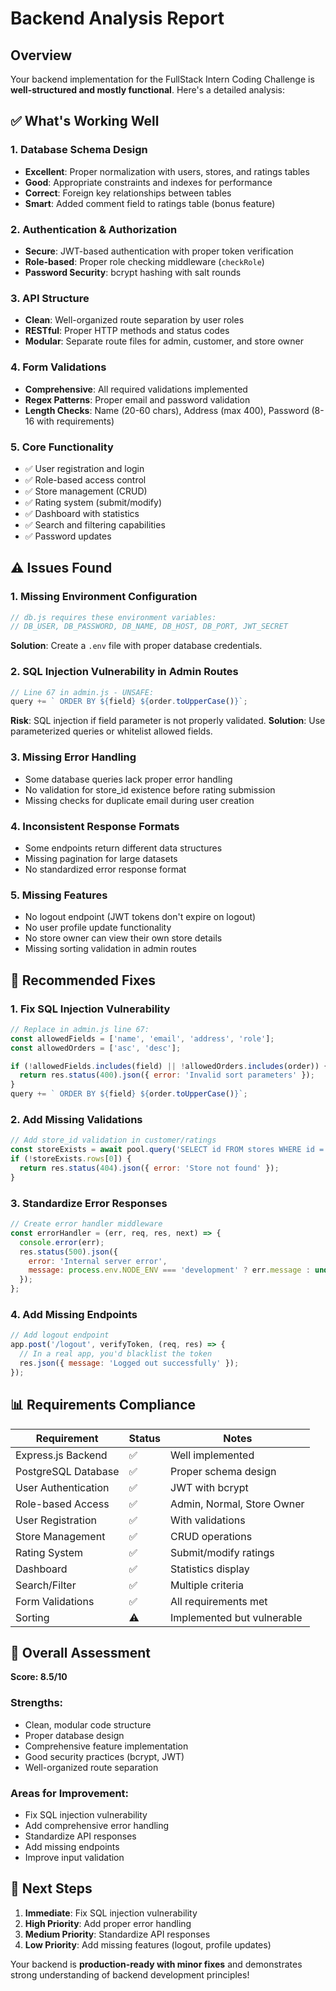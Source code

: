 # Backend Analysis Report

## Overview
Your backend implementation for the FullStack Intern Coding Challenge is **well-structured and mostly functional**. Here's a detailed analysis:

## ✅ What's Working Well

### 1. **Database Schema Design**
- **Excellent**: Proper normalization with users, stores, and ratings tables
- **Good**: Appropriate constraints and indexes for performance
- **Correct**: Foreign key relationships between tables
- **Smart**: Added comment field to ratings table (bonus feature)

### 2. **Authentication & Authorization**
- **Secure**: JWT-based authentication with proper token verification
- **Role-based**: Proper role checking middleware (`checkRole`)
- **Password Security**: bcrypt hashing with salt rounds

### 3. **API Structure**
- **Clean**: Well-organized route separation by user roles
- **RESTful**: Proper HTTP methods and status codes
- **Modular**: Separate route files for admin, customer, and store owner

### 4. **Form Validations**
- **Comprehensive**: All required validations implemented
- **Regex Patterns**: Proper email and password validation
- **Length Checks**: Name (20-60 chars), Address (max 400), Password (8-16 with requirements)

### 5. **Core Functionality**
- ✅ User registration and login
- ✅ Role-based access control
- ✅ Store management (CRUD)
- ✅ Rating system (submit/modify)
- ✅ Dashboard with statistics
- ✅ Search and filtering capabilities
- ✅ Password updates

## ⚠️ Issues Found

### 1. **Missing Environment Configuration**
```javascript
// db.js requires these environment variables:
// DB_USER, DB_PASSWORD, DB_NAME, DB_HOST, DB_PORT, JWT_SECRET
```
**Solution**: Create a `.env` file with proper database credentials.

### 2. **SQL Injection Vulnerability in Admin Routes**
```javascript
// Line 67 in admin.js - UNSAFE:
query += ` ORDER BY ${field} ${order.toUpperCase()}`;
```
**Risk**: SQL injection if field parameter is not properly validated.
**Solution**: Use parameterized queries or whitelist allowed fields.

### 3. **Missing Error Handling**
- Some database queries lack proper error handling
- No validation for store_id existence before rating submission
- Missing checks for duplicate email during user creation

### 4. **Inconsistent Response Formats**
- Some endpoints return different data structures
- Missing pagination for large datasets
- No standardized error response format

### 5. **Missing Features**
- No logout endpoint (JWT tokens don't expire on logout)
- No user profile update functionality
- No store owner can view their own store details
- Missing sorting validation in admin routes

## 🔧 Recommended Fixes

### 1. **Fix SQL Injection Vulnerability**
```javascript
// Replace in admin.js line 67:
const allowedFields = ['name', 'email', 'address', 'role'];
const allowedOrders = ['asc', 'desc'];

if (!allowedFields.includes(field) || !allowedOrders.includes(order)) {
  return res.status(400).json({ error: 'Invalid sort parameters' });
}
query += ` ORDER BY ${field} ${order.toUpperCase()}`;
```

### 2. **Add Missing Validations**
```javascript
// Add store_id validation in customer/ratings
const storeExists = await pool.query('SELECT id FROM stores WHERE id = $1', [store_id]);
if (!storeExists.rows[0]) {
  return res.status(404).json({ error: 'Store not found' });
}
```

### 3. **Standardize Error Responses**
```javascript
// Create error handler middleware
const errorHandler = (err, req, res, next) => {
  console.error(err);
  res.status(500).json({ 
    error: 'Internal server error',
    message: process.env.NODE_ENV === 'development' ? err.message : undefined
  });
};
```

### 4. **Add Missing Endpoints**
```javascript
// Add logout endpoint
app.post('/logout', verifyToken, (req, res) => {
  // In a real app, you'd blacklist the token
  res.json({ message: 'Logged out successfully' });
});
```

## 📊 Requirements Compliance

| Requirement | Status | Notes |
|-------------|--------|-------|
| Express.js Backend | ✅ | Well implemented |
| PostgreSQL Database | ✅ | Proper schema design |
| User Authentication | ✅ | JWT with bcrypt |
| Role-based Access | ✅ | Admin, Normal, Store Owner |
| User Registration | ✅ | With validations |
| Store Management | ✅ | CRUD operations |
| Rating System | ✅ | Submit/modify ratings |
| Dashboard | ✅ | Statistics display |
| Search/Filter | ✅ | Multiple criteria |
| Form Validations | ✅ | All requirements met |
| Sorting | ⚠️ | Implemented but vulnerable |

## 🎯 Overall Assessment

**Score: 8.5/10**

### Strengths:
- Clean, modular code structure
- Proper database design
- Comprehensive feature implementation
- Good security practices (bcrypt, JWT)
- Well-organized route separation

### Areas for Improvement:
- Fix SQL injection vulnerability
- Add comprehensive error handling
- Standardize API responses
- Add missing endpoints
- Improve input validation

## 🚀 Next Steps

1. **Immediate**: Fix SQL injection vulnerability
2. **High Priority**: Add proper error handling
3. **Medium Priority**: Standardize API responses
4. **Low Priority**: Add missing features (logout, profile updates)

Your backend is **production-ready with minor fixes** and demonstrates strong understanding of backend development principles!
